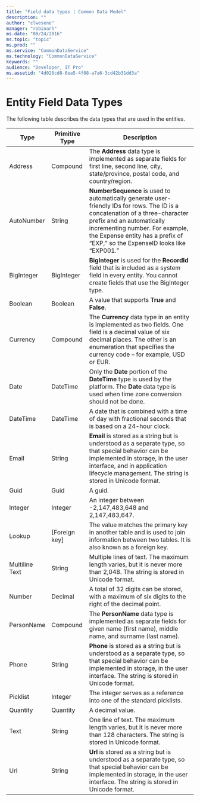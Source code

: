 ```yaml
---
title: "Field data types | Common Data Model"
description: ""
author: "clwesene"
manager: "robinarh"
ms.date: "08/24/2016"
ms.topic: "topic"
ms.prod: ""
ms.service: "CommonDataService"
ms.technology: "CommonDataService"
keywords: ""
audience: "Developer, IT Pro"
ms.assetid: "4d026cd8-6ea5-4f08-a7a6-3cd42b31dd3a"
---
```


# Entity Field Data Types

The following table describes the data types that are used in the entities.

Type | Primitive Type | Description
---|---|---
Address | Compound | The **Address** data type is implemented as separate fields for first line, second line, city, state/province, postal code, and country/region.
AutoNumber | String | __NumberSequence__ is used to automatically generate user-friendly IDs for rows. The ID is a concatenation of a three-character prefix and an automatically incrementing number. For example, the Expense entity has a prefix of “EXP,” so the ExpenseID looks like “EXP001.”
BigInteger | BigInteger | __BigInteger__ is used for the __RecordId__ field that is included as a system field in every entity. You cannot create fields that use the BigInteger type.
Boolean | Boolean | A value that supports __True__ and __False__.
Currency | Compound | The __Currency__ data type in an entity is implemented as two fields. One field is a decimal value of six decimal places. The other is an enumeration that specifies the currency code – for example, USD or EUR.
Date | DateTime | Only the __Date__ portion of the __DateTime__ type is used by the platform. The __Date__ data type is used when time zone conversion should not be done.
DateTime | DateTime | A date that is combined with a time of day with fractional seconds that is based on a 24-hour clock.
Email | String | __Email__ is stored as a string but is understood as a separate type, so that special behavior can be implemented in storage, in the user interface, and in application lifecycle management. The string is stored in Unicode format.
Guid | Guid | A guid.
Integer | Integer | An integer between -2,147,483,648 and 2,147,483,647.
Lookup | [Foreign key] | The value matches the primary key in another table and is used to join information between two tables. It is also known as a foreign key.
Multiline Text | String | Multiple lines of text. The maximum length varies, but it is never more than 2,048. The string is stored in Unicode format.
Number | Decimal | A total of 32 digits can be stored, with a maximum of six digits to the right of the decimal point.
PersonName | Compound | The **PersonName** data type is implemented as separate fields for given name (first name), middle name, and surname (last name).
Phone | String | __Phone__ is stored as a string but is understood as a separate type, so that special behavior can be implemented in storage, in the user interface. The string is stored in Unicode format.
Picklist | Integer | The integer serves as a reference into one of the standard picklists.
Quantity | Quantity | A decimal value.
Text | String | One line of text. The maximum length varies, but it is never more than 128 characters. The string is stored in Unicode format.
Url | String | __Url__ is stored as a string but is understood as a separate type, so that special behavior can be implemented in storage, in the user interface. The string is stored in Unicode format.

